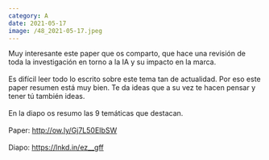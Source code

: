 ```yaml
--- 
category: A 
date: 2021-05-17 
image: /48_2021-05-17.jpeg 
--- 
```


Muy interesante este paper que os comparto, que hace una revisión de toda la investigación en torno a la IA y su impacto en la marca. <br><br>Es difícil leer todo lo escrito sobre este tema tan de actualidad. Por eso este paper resumen está muy bien. Te da ideas que a su vez te hacen pensar y tener tú también ideas. <br><br>En la diapo os resumo las 9 temáticas que destacan. <br><br>Paper: http://ow.ly/Gj7L50EIbSW<br><br>Diapo: https://lnkd.in/ez__gff